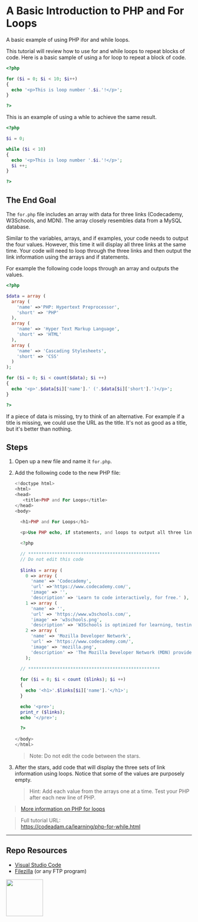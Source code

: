 # A Basic Introduction to PHP and For Loops

A basic example of using PHP ifor and while loops.

This tutorial will review how to use for and while loops to repeat blocks of code. Here is a basic sample of using a for loop to repeat a block of code.

```php
<?php 

for ($i = 0; $i < 10; $i++)
{
  echo '<p>This is loop number '.$i.'!</p>';
}

?>
```

This is an example of using a whle to achieve the same result.

```php
<?php

$i = 0;

while ($i < 10)
{
  echo '<p>This is loop number '.$i.'!</p>';
  $i ++;
}

?>
```

## The End Goal

The `for.php` file includes an array with data for three links (Codecademy, W3Schools, and MDN). The array closely resembles data from a MySQL database. 

Similar to the variables, arrays, and if examples, your code needs to output the four values. However, this time it will display all three links at the same time. Your code will need to loop through the three links and then output the link information using the arrays and if statements.

For example the following code loops through an array and outputs the values.

```php
<?php

$data = array (
  array (
    'name' =>'PHP: Hypertext Preprocessor',
    'short' => 'PHP'
  ),
  array (
    'name' => 'Hyper Text Markup Language',
    'short' => 'HTML'
  ),
  array (
    'name' => 'Cascading Stylesheets',
    'short' => 'CSS'
  )
);

for ($i = 0; $i < count($data); $i ++)
{
  echo '<p>'.$data[$i]['name'].' ('.$data[$i]['short'].')</p>';
}

?>
```

If a piece of data is missing, try to think of an alternative. For example if a title is missing, we could use the URL as the title. It's not as good as a title, but it's better than nothing. 

## Steps

1. Open up a new file and name it `for.php`.
2. Add the following code to the new PHP file:
    
    ```php
    <!doctype html>
    <html>
    <head>
       <title>PHP and For Loops</title> 
    </head>
    <body>
        
      <h1>PHP and For Loops</h1> 
    
      <p>Use PHP echo, if statements, and loops to output all three links.</p>
    
      <?php
    
      // **************************************************
      // Do not edit this code
      
      $links = array (
        0 => array (
          'name' => 'Codecademy',
          'url' =>'https://www.codecademy.com/',
          'image' => '',
          'description' => 'Learn to code interactively, for free.' ),
        1 => array ( 
          'name' => '',
          'url' => 'https://www.w3schools.com/',
          'image' => 'w3schools.png',
          'description' => 'W3Schools is optimized for learning, testing, and training.' ),
        2 => array (
          'name' => 'Mozilla Developer Network',
          'url' => 'https://www.codecademy.com/',
          'image' => 'mozilla.png',
          'description' => 'The Mozilla Developer Network (MDN) provides information about Open Web technologies.' )
        );
        
      // **************************************************
    
      for ($i = 0; $i < count ($links); $i ++)
      {
        echo '<h1>'.$links[$i]['name'].'</h1>';
      }
    
      echo '<pre>';
      print_r ($links);
      echo '</pre>';
    
      ?>
        
    </body>
    </html>
    
    ```
    
    > Note: Do not edit the code between the stars. 

3. After the stars, add code that will display the three sets of link information using loops. Notice that some of the values are purposely empty. 

    > Hint: Add each value from the arrays one at a time. Test your PHP after each new line of PHP. 

> [More information on PHP for loops](https://www.php.net/manual/en/control-structures.for.php)

> Full tutorial URL:  
> https://codeadam.ca/learning/php-for-while.html

***

## Repo Resources

* [Visual Studio Code](https://code.visualstudio.com/)
* [Filezilla](https://filezilla-project.org/) (or any FTP program)

<a href="https://codeadam.ca">
<img src="https://codeadam.ca/images/code-block.png" width="100">
</a>
